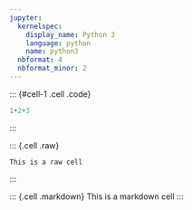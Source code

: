 ```yaml
---
jupyter:
  kernelspec:
    display_name: Python 3
    language: python
    name: python3
  nbformat: 4
  nbformat_minor: 2
---
```


::: {#cell-1 .cell .code}
``` python
1+2+3
```
:::

::: {.cell .raw}
```{=ipynb}
This is a raw cell
```
:::

::: {.cell .markdown}
This is a markdown cell
:::
